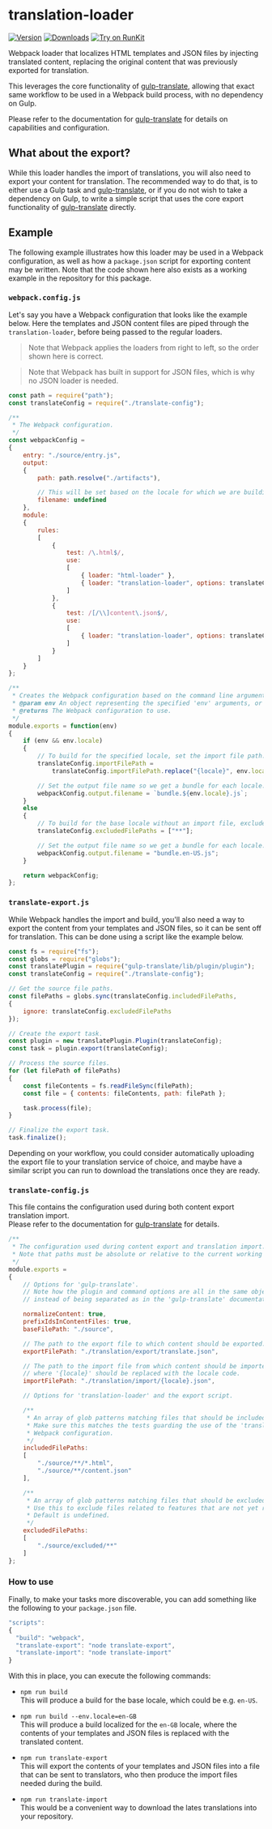 ﻿translation-loader
==================

[![Version](https://img.shields.io/npm/v/translation-loader.svg)](https://www.npmjs.org/package/translation-loader)
[![Downloads](https://img.shields.io/npm/dm/translation-loader.svg)](https://www.npmjs.com/package/translation-loader)
[![Try on RunKit](https://badge.runkitcdn.com/translation-loader.svg)](https://runkit.com/npm/translation-loader)

Webpack loader that localizes HTML templates and JSON files by injecting translated content, replacing the original content that was previously exported for translation.

This leverages the core functionality of [gulp-translate](https://www.npmjs.com/package/gulp-translate), allowing that exact same workflow to be used in a Webpack build process, with no dependency on Gulp.

Please refer to the documentation for [gulp-translate](https://www.npmjs.com/package/gulp-translate) for details on capabilities and configuration.

## What about the export?

While this loader handles the import of translations, you will also need to export your content for translation. The recommended way to do that, is to either use a Gulp task and [gulp-translate](https://www.npmjs.com/package/gulp-translate), or if you do not wish to take a dependency on Gulp, to write a simple script that uses the core export functionality of [gulp-translate](https://www.npmjs.com/package/gulp-translate) directly.

## Example

The following example illustrates how this loader may be used in a Webpack configuration, as well as how a `package.json` script for exporting content may be written. Note that the code shown here also exists as a working example in the repository for this package.

### `webpack.config.js`

Let's say you have a Webpack configuration that looks like the example below. Here the templates and JSON content files are piped through the `translation-loader`, before being passed to the regular loaders.

> Note that Webpack applies the loaders from right to left, so the order shown here is correct.

> Note that Webpack has built in support for JSON files, which is why no JSON loader is needed.

```javascript
const path = require("path");
const translateConfig = require("./translate-config");

/**
 * The Webpack configuration.
 */
const webpackConfig =
{
    entry: "./source/entry.js",
    output:
    {
        path: path.resolve("./artifacts"),

        // This will be set based on the locale for which we are building.
        filename: undefined
    },
    module:
    {
        rules:
        [
            {
                test: /\.html$/,
                use:
                [
                    { loader: "html-loader" },
                    { loader: "translation-loader", options: translateConfig }
                ]
            },
            {
                test: /[/\\]content\.json$/,
                use:
                [
                    { loader: "translation-loader", options: translateConfig }
                ]
            }
        ]
    }
};

/**
 * Creates the Webpack configuration based on the command line arguments.
 * @param env An object representing the specified 'env' arguments, or undefined.
 * @returns The Webpack configuration to use.
 */
module.exports = function(env)
{
    if (env && env.locale)
    {
        // To build for the specified locale, set the import file path.
        translateConfig.importFilePath =
            translateConfig.importFilePath.replace("{locale}", env.locale);

        // Set the output file name so we get a bundle for each locale.
        webpackConfig.output.filename = `bundle.${env.locale}.js`;
    }
    else
    {
        // To build for the base locale without an import file, exclude all files.
        translateConfig.excludedFilePaths = ["**"];

        // Set the output file name so we get a bundle for each locale.
        webpackConfig.output.filename = "bundle.en-US.js";
    }

    return webpackConfig;
};
```

### `translate-export.js`

While Webpack handles the import and build, you'll also need a way to export the content from your templates and JSON files, so it can be sent off for translation. This can be done using a script like the example below.

```javascript
const fs = require("fs");
const globs = require("globs");
const translatePlugin = require("gulp-translate/lib/plugin/plugin");
const translateConfig = require("./translate-config");

// Get the source file paths.
const filePaths = globs.sync(translateConfig.includedFilePaths,
{
    ignore: translateConfig.excludedFilePaths
});

// Create the export task.
const plugin = new translatePlugin.Plugin(translateConfig);
const task = plugin.export(translateConfig);

// Process the source files.
for (let filePath of filePaths)
{
    const fileContents = fs.readFileSync(filePath);
    const file = { contents: fileContents, path: filePath };

    task.process(file);
}

// Finalize the export task.
task.finalize();
```

Depending on your workflow, you could consider automatically uploading the export file to your translation service of choice, and maybe have a similar script you can run to download the translations once they are ready.

### `translate-config.js`

This file contains the configuration used during both content export translation import.<br>
Please refer to the documentation for [gulp-translate](https://www.npmjs.com/package/gulp-translate) for details.

```javascript
/**
 * The configuration used during content export and translation import.
 * Note that paths must be absolute or relative to the current working directory.
 */
module.exports =
{
    // Options for 'gulp-translate'.
    // Note how the plugin and command options are all in the same object,
    // instead of being separated as in the 'gulp-translate' documentation.

    normalizeContent: true,
    prefixIdsInContentFiles: true,
    baseFilePath: "./source",

    // The path to the export file to which content should be exported.
    exportFilePath: "./translation/export/translate.json",

    // The path to the import file from which content should be imported,
    // where '{locale}' should be replaced with the locale code.
    importFilePath: "./translation/import/{locale}.json",

    // Options for 'translation-loader' and the export script.

    /**
     * An array of glob patterns matching files that should be included in the export.
     * Make sure this matches the tests guarding the use of the 'translation-loader' in your
     * Webpack configuration.
     */
    includedFilePaths:
    [
        "./source/**/*.html",
        "./source/**/content.json"
    ],

    /**
     * An array of glob patterns matching files that should be excluded from import and export.
     * Use this to exclude files related to features that are not yet ready for translation.
     * Default is undefined.
     */
    excludedFilePaths:
    [
        "./source/excluded/**"
    ]
};
```

### How to use

Finally, to make your tasks more discoverable, you can add something like the following to your `package.json` file.

```js
"scripts":
{
  "build": "webpack",
  "translate-export": "node translate-export",
  "translate-import": "node translate-import"
}
```

With this in place, you can execute the following commands:

* `npm run build`<br>
  This will produce a build for the base locale, which could be e.g. `en-US`.

* `npm run build --env.locale=en-GB`<br>
  This will produce a build localized for the `en-GB` locale, where the contents of your templates and JSON files is replaced with the translated content.

* `npm run translate-export`<br>
  This will export the contents of your templates and JSON files into a file that can be sent to translators, who then produce the import files needed during the build.

* `npm run translate-import`<br>
  This would be a convenient way to download the lates translations into your repository.

